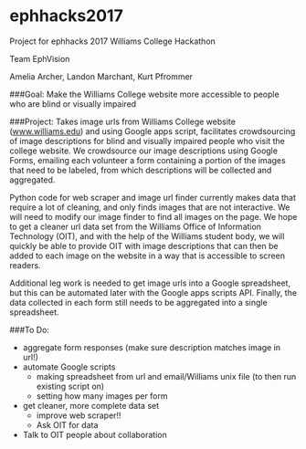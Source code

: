 # ephhacks2017
Project for ephhacks 2017 Williams College Hackathon

Team EphVision

Amelia Archer, Landon Marchant,  Kurt Pfrommer

###Goal:
Make the Williams College website more accessible to people who are blind or visually impaired

###Project:
Takes image urls from Williams College website (www.williams.edu) and using Google apps script, facilitates crowdsourcing of image descriptions for blind and visually impaired people who visit the college website. We crowdsource our image descriptions using Google Forms, emailing each volunteer a form containing a portion of the images that need to be labeled, from which descriptions will be collected and aggregated.

Python code for web scraper and image url finder currently makes data that require a lot of cleaning, and only finds images that are not interactive. We will need to modify our image finder to find all images on the page. We hope to get a cleaner url data set from the Williams Office of Information Technology (OIT), and with the help of the Williams student body, we will quickly be able to provide OIT with image descriptions that can then be added to each image on the website in a way that is accessible to screen readers.

Additional leg work is needed to get image urls into a Google spreadsheet, but this can be automated later with the Google apps scripts API. Finally, the data collected in each form still needs to be aggregated into a single spreadsheet.

###To Do:
- aggregate form responses (make sure description matches image in url!)
- automate Google scripts
  - making spreadsheet from url and email/Williams unix file (to then run existing script on)
  - setting how many images per form
- get cleaner, more complete data set
  - improve web scraper!!
  - Ask OIT for data
- Talk to OIT people about collaboration
